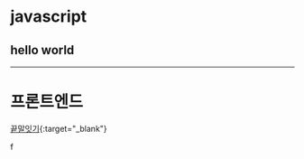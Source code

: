 # javascript
## hello world

----
# 프론트엔드

[끝말잇기](https://magracarta.github.io/javascript/%EB%81%9D%EB%A7%90%EC%9E%87%EA%B8%B0/index.html){:target="_blank"}

f
